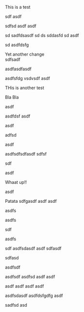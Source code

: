 This is a test


sdf
asdf


sdfsd
asdf
asdf

sd
sadfdsasdf
sd
ds
sddasfd
sd
asdf

sd
asdfdsfg

Yet another change  
sdfsadf

asdfasdfasdf

asdfsfdg
vsdvsdf
asdf

THis is another test

Bla Bla


asdf

asdfdsf
asdf

asdf

adfsd

asdf

asdfsdfsdfasdf
sdfsf

sdf

asdf


Whaat up!! 

asdf

Patata
sdfgasdf
asdf
asdf

asdfs

asdfs

sdf

asdfs

sdf
asdfsdasdf
asdf
sdfasdf

sdfasd



asdfsdf

asdfsdf
asdfsd
asdf
asdf

asdf
asdf
asdf
asdf

asdfsdasdf
asdfdsfgdfg
asdf

sadfsd
asd
